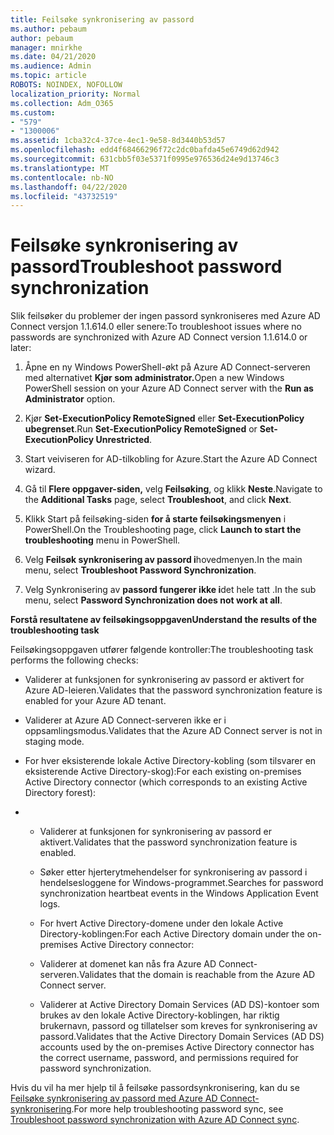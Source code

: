```yaml
---
title: Feilsøke synkronisering av passord
ms.author: pebaum
author: pebaum
manager: mnirkhe
ms.date: 04/21/2020
ms.audience: Admin
ms.topic: article
ROBOTS: NOINDEX, NOFOLLOW
localization_priority: Normal
ms.collection: Adm_O365
ms.custom:
- "579"
- "1300006"
ms.assetid: 1cba32c4-37ce-4ec1-9e58-8d3440b53d57
ms.openlocfilehash: edd4f68466296f72c2dc0bafda45e6749d62d942
ms.sourcegitcommit: 631cbb5f03e5371f0995e976536d24e9d13746c3
ms.translationtype: MT
ms.contentlocale: nb-NO
ms.lasthandoff: 04/22/2020
ms.locfileid: "43732519"
---
```

# <a name="troubleshoot-password-synchronization"></a><span data-ttu-id="e81ea-102">Feilsøke synkronisering av passord</span><span class="sxs-lookup"><span data-stu-id="e81ea-102">Troubleshoot password synchronization</span></span>

<span data-ttu-id="e81ea-103">Slik feilsøker du problemer der ingen passord synkroniseres med Azure AD Connect versjon 1.1.614.0 eller senere:</span><span class="sxs-lookup"><span data-stu-id="e81ea-103">To troubleshoot issues where no passwords are synchronized with Azure AD Connect version 1.1.614.0 or later:</span></span>
  
1. <span data-ttu-id="e81ea-104">Åpne en ny Windows PowerShell-økt på Azure AD Connect-serveren med alternativet **Kjør som administrator.**</span><span class="sxs-lookup"><span data-stu-id="e81ea-104">Open a new Windows PowerShell session on your Azure AD Connect server with the **Run as Administrator** option.</span></span>

2. <span data-ttu-id="e81ea-105">Kjør **Set-ExecutionPolicy RemoteSigned** eller **Set-ExecutionPolicy ubegrenset**.</span><span class="sxs-lookup"><span data-stu-id="e81ea-105">Run **Set-ExecutionPolicy RemoteSigned** or **Set-ExecutionPolicy Unrestricted**.</span></span>

3. <span data-ttu-id="e81ea-106">Start veiviseren for AD-tilkobling for Azure.</span><span class="sxs-lookup"><span data-stu-id="e81ea-106">Start the Azure AD Connect wizard.</span></span>

4. <span data-ttu-id="e81ea-107">Gå til **Flere oppgaver-siden,** velg **Feilsøking**, og klikk **Neste**.</span><span class="sxs-lookup"><span data-stu-id="e81ea-107">Navigate to the **Additional Tasks** page, select **Troubleshoot**, and click **Next**.</span></span>

5. <span data-ttu-id="e81ea-108">Klikk Start på feilsøking-siden **for å starte feilsøkingsmenyen** i PowerShell.</span><span class="sxs-lookup"><span data-stu-id="e81ea-108">On the Troubleshooting page, click **Launch to start the troubleshooting** menu in PowerShell.</span></span>

6. <span data-ttu-id="e81ea-109">Velg **Feilsøk synkronisering av passord i**hovedmenyen.</span><span class="sxs-lookup"><span data-stu-id="e81ea-109">In the main menu, select **Troubleshoot Password Synchronization**.</span></span>

7. <span data-ttu-id="e81ea-110">Velg Synkronisering av **passord fungerer ikke i**det hele tatt .</span><span class="sxs-lookup"><span data-stu-id="e81ea-110">In the sub menu, select **Password Synchronization does not work at all**.</span></span>

<span data-ttu-id="e81ea-111">**Forstå resultatene av feilsøkingsoppgaven**</span><span class="sxs-lookup"><span data-stu-id="e81ea-111">**Understand the results of the troubleshooting task**</span></span>
  
<span data-ttu-id="e81ea-112">Feilsøkingsoppgaven utfører følgende kontroller:</span><span class="sxs-lookup"><span data-stu-id="e81ea-112">The troubleshooting task performs the following checks:</span></span>
  
- <span data-ttu-id="e81ea-113">Validerer at funksjonen for synkronisering av passord er aktivert for Azure AD-leieren.</span><span class="sxs-lookup"><span data-stu-id="e81ea-113">Validates that the password synchronization feature is enabled for your Azure AD tenant.</span></span>

- <span data-ttu-id="e81ea-114">Validerer at Azure AD Connect-serveren ikke er i oppsamlingsmodus.</span><span class="sxs-lookup"><span data-stu-id="e81ea-114">Validates that the Azure AD Connect server is not in staging mode.</span></span>

- <span data-ttu-id="e81ea-115">For hver eksisterende lokale Active Directory-kobling (som tilsvarer en eksisterende Active Directory-skog):</span><span class="sxs-lookup"><span data-stu-id="e81ea-115">For each existing on-premises Active Directory connector (which corresponds to an existing Active Directory forest):</span></span>

- 
  - <span data-ttu-id="e81ea-116">Validerer at funksjonen for synkronisering av passord er aktivert.</span><span class="sxs-lookup"><span data-stu-id="e81ea-116">Validates that the password synchronization feature is enabled.</span></span>

  - <span data-ttu-id="e81ea-117">Søker etter hjerterytmehendelser for synkronisering av passord i hendelsesloggene for Windows-programmet.</span><span class="sxs-lookup"><span data-stu-id="e81ea-117">Searches for password synchronization heartbeat events in the Windows Application Event logs.</span></span>

  - <span data-ttu-id="e81ea-118">For hvert Active Directory-domene under den lokale Active Directory-koblingen:</span><span class="sxs-lookup"><span data-stu-id="e81ea-118">For each Active Directory domain under the on-premises Active Directory connector:</span></span>

  - <span data-ttu-id="e81ea-119">Validerer at domenet kan nås fra Azure AD Connect-serveren.</span><span class="sxs-lookup"><span data-stu-id="e81ea-119">Validates that the domain is reachable from the Azure AD Connect server.</span></span>

  - <span data-ttu-id="e81ea-120">Validerer at Active Directory Domain Services (AD DS)-kontoer som brukes av den lokale Active Directory-koblingen, har riktig brukernavn, passord og tillatelser som kreves for synkronisering av passord.</span><span class="sxs-lookup"><span data-stu-id="e81ea-120">Validates that the Active Directory Domain Services (AD DS) accounts used by the on-premises Active Directory connector has the correct username, password, and permissions required for password synchronization.</span></span>

<span data-ttu-id="e81ea-121">Hvis du vil ha mer hjelp til å feilsøke passordsynkronisering, kan du se [Feilsøke synkronisering av passord med Azure AD Connect-synkronisering](https://docs.microsoft.com/azure/active-directory/connect/active-directory-aadconnectsync-troubleshoot-password-synchronization).</span><span class="sxs-lookup"><span data-stu-id="e81ea-121">For more help troubleshooting password sync, see [Troubleshoot password synchronization with Azure AD Connect sync](https://docs.microsoft.com/azure/active-directory/connect/active-directory-aadconnectsync-troubleshoot-password-synchronization).</span></span>
  